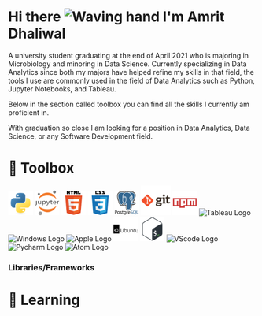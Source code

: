 # Hi there <img src="https://raw.githubusercontent.com/MartinHeinz/MartinHeinz/master/wave.gif" alt="Waving hand" width="30" length="30">  I'm Amrit Dhaliwal

A university student graduating at the end of April 2021 who is majoring in Microbiology and minoring in Data Science. 
Currently specializing in Data Analytics since both my majors have helped refine my skills in that field,
the tools I use are commonly used in the field of Data Analytics such as Python, Jupyter Notebooks, and Tableau.

Below in the section called toolbox you can find all the skills I currently am proficient in.

With graduation so close I am looking for a position in Data Analytics, Data Science, or any Software Development field.

# 🧰 Toolbox

<img src="https://github.com/devicons/devicon/blob/master/icons/python/python-original.svg" alt="Python Logo" width="50" length="50"> <img src="https://github.com/devicons/devicon/blob/master/icons/jupyter/jupyter-original-wordmark.svg" alt="Jupyter Logo" width="50" length="50"> <img src="https://github.com/devicons/devicon/blob/master/icons/html5/html5-original-wordmark.svg" alt="HTML Logo" width="50" length="50"> <img src="https://github.com/devicons/devicon/blob/master/icons/css3/css3-original-wordmark.svg" alt="CSS Logo" width="50" length="50"> <img src="https://github.com/devicons/devicon/blob/master/icons/postgresql/postgresql-original-wordmark.svg" alt="PostgreSQL Logo" width="50" length="50"> <img src="https://github.com/devicons/devicon/blob/master/icons/git/git-original-wordmark.svg" alt="Git Logo" width="60" length="60"> <img src="https://github.com/devicons/devicon/blob/master/icons/npm/npm-original-wordmark.svg" alt="npm Logo" width="50" length="50"> <img src="https://cdn.worldvectorlogo.com/logos/tableau-software.svg" alt="Tableau Logo" width="50" length="50"> <img src="https://cdn.worldvectorlogo.com/logos/microsoft-windows-22.svg" alt="Windows Logo" width="50" length="50"> <img src="https://cdn.worldvectorlogo.com/logos/mac-os-2.svg" alt="Apple Logo" width="50" length="50"> <img src="https://github.com/devicons/devicon/blob/master/icons/ubuntu/ubuntu-plain-wordmark.svg" alt="Ubuntu Logo" width="50" length="50"> <img src="https://github.com/devicons/devicon/blob/master/icons/bash/bash-original.svg" alt="Bash Logo" width="50" length="50"> <img src="https://cdn.worldvectorlogo.com/logos/visual-studio-code-1.svg" alt="VScode Logo" width="50" length="50"> <img 
src="https://pics.freeicons.io/uploads/icons/png/11951723851551942290-512.png" alt="Pycharm Logo" width="50" length="50"> <img 
src="https://cdn.worldvectorlogo.com/logos/atom-4.svg" alt="Atom Logo" width="50" length="50">

### Libraries/Frameworks

# 📖 Learning

<!--
**AmrDhaliwal/AmrDhaliwal** is a ✨ _special_ ✨ repository because its `README.md` (this file) appears on your GitHub profile.

Here are some ideas to get you started:

- 🔭 I’m currently working on ...
- 🌱 I’m currently learning ...
- 👯 I’m looking to collaborate on ...
- 🤔 I’m looking for help with ...
- 💬 Ask me about ...
- 📫 How to reach me: ...
- 😄 Pronouns: ...
- ⚡ Fun fact: ...
-->
